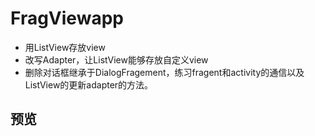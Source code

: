 # FragViewapp
- 用ListView存放view
- 改写Adapter，让ListView能够存放自定义view
- 删除对话框继承于DialogFragement，练习fragent和activity的通信以及ListView的更新adapter的方法。

## 预览
<div align='center >
  <img width="300"  src="https://github.com/Smrtyan/FragViewapp/blob/master/Screen%20Shot%202018-10-18%20at%201.21.45%20PM.png"/>
  <img width="300"  src="https://github.com/Smrtyan/FragViewapp/blob/master/Screen%20Shot%202018-10-18%20at%201.23.31%20PM.png"/>
  <img width="300"  src="https://github.com/Smrtyan/FragViewapp/blob/master/Screen%20Shot%202018-10-18%20at%201.23.40%20PM.png"/>
  <img width="300"  src="https://github.com/Smrtyan/FragViewapp/blob/master/Screen%20Shot%202018-10-18%20at%201.23.47%20PM.png"/>
</div>
